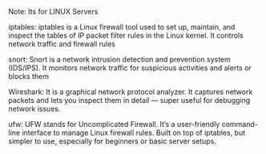 Note: Its for LINUX Servers 

iptables: iptables is a Linux firewall tool used to set up, maintain, and inspect the tables of IP packet filter rules in the Linux kernel. It controls network traffic and firewall rules

snort: Snort is a network intrusion detection and prevention system (IDS/IPS). It monitors network traffic for suspicious activities and alerts or blocks them

Wireshark: It is a graphical network protocol analyzer. It captures network packets and lets you inspect them in detail — super useful for debugging network issues.

ufw: UFW stands for Uncomplicated Firewall. It’s a user-friendly command-line interface to manage Linux firewall rules.  Built on top of iptables, but simpler to use, especially for beginners or basic server setups.
